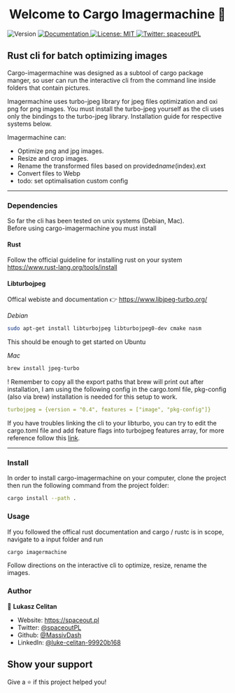 <h1 align="center">Welcome to Cargo Imagermachine 👋</h1>
<p>
  <img alt="Version" src="https://img.shields.io/badge/version-0.2.0-blue.svg?cacheSeconds=2592000" />
  <a href="https://github.com/MassivDash/cargo-imagermachine" target="_blank">
    <img alt="Documentation" src="https://img.shields.io/badge/documentation-yes-brightgreen.svg" />
  </a>
  <a href="#" target="_blank">
    <img alt="License: MIT" src="https://img.shields.io/badge/License-MIT-yellow.svg" />
  </a>
  <a href="https://twitter.com/spaceoutPL" target="_blank">
    <img alt="Twitter: spaceoutPL" src="https://img.shields.io/twitter/follow/spaceoutPL.svg?style=social" />
  </a>
</p>

## Rust cli for batch optimizing images

Cargo-imagermachine was designed as a subtool of cargo package manger, so user can run the interactive cli from the command line inside folders that contain pictures.

Imagermachine uses turbo-jpeg library for jpeg files optimization and oxi png for png images. You must install the turbo-jpeg yourself as the cli uses only the bindings to the turbo-jpeg library. Installation guide for respective systems below.

Imagermachine can:

- Optimize png and jpg images.
- Resize and crop images.
- Rename the transformed files based on provided*name*(index).ext
- Convert files to Webp
- todo: set optimalisation custom config

---

### Dependencies

So far the cli has been tested on unix systems (Debian, Mac).  
Before using cargo-imagermachine you must install

#### Rust

Follow the official guideline for installing rust on your system
https://www.rust-lang.org/tools/install

#### Libturbojpeg

Offical webiste and documentation 👉 https://www.libjpeg-turbo.org/

_Debian_

```bash
sudo apt-get install libturbojpeg libturbojpeg0-dev cmake nasm
```

This should be enough to get started on Ubuntu

_Mac_

```bash
brew install jpeg-turbo
```

! Remember to copy all the export paths that brew will print out after installation, I am using the following config in the cargo.toml file, pkg-config (also via brew) installation is needed for this setup to work.

```yml
turbojpeg = {version = "0.4", features = ["image", "pkg-config"]}
```

If you have troubles linking the cli to your libturbo, you can try to edit the cargo.toml file and add feature flags into turbojpeg features array, for more reference follow this [link](https://github.com/honzasp/rust-turbojpeg#requirements).

---

### Install

In order to install cargo-imagermachine on your computer, clone the project then run the following command from the project folder:

```sh
cargo install --path .
```

### Usage

If you followed the offical rust documentation and cargo / rustc is in scope, navigate to a input folder and run

```sh
cargo imagermachine
```

Follow directions on the interactive cli to optimize, resize, rename the images.

### Author

👤 **Lukasz Celitan**

- Website: https://spaceout.pl
- Twitter: [@spaceoutPL](https://twitter.com/spaceoutPL)
- Github: [@MassivDash](https://github.com/MassivDash)
- LinkedIn: [@luke-celitan-99920b168](https://linkedin.com/in/luke-celitan-99920b168)

## Show your support

Give a ⭐️ if this project helped you!
